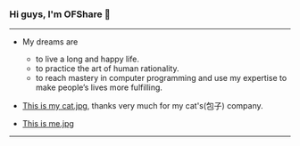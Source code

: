 ### Hi guys, I'm OFShare 👋

---

- My dreams are

  - to live a long and happy life.
  - to practice the art of human rationality.
  -  to reach mastery in computer programming and use my expertise to make people’s lives more fulfilling.
- [This is my cat.jpg](./my_cat.jpg), thanks very much for my cat's(包子) company.
- [This is me.jpg](./me.jpg)

<!--
**OFShare/OFShare** is a ✨ _special_ ✨ repository because its `README.md` (this file) appears on your GitHub profile.

Here are some ideas to get you started:

- 🔭 I’m currently working on ...
- 🌱 I’m currently learning ...
- 👯 I’m looking to collaborate on ...
- 🤔 I’m looking for help with ...
- 💬 Ask me about ...
- 📫 How to reach me: ...
- 😄 Pronouns: ...
- ⚡ Fun fact: ...
-->

---


